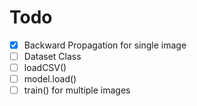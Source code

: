 # Todo
- [x] Backward Propagation for single image
- [ ] Dataset Class
- [ ] loadCSV()
- [ ] model.load()
- [ ] train() for multiple images
